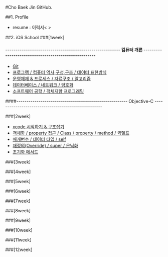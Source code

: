 #Cho Baek Jin GitHub.


##1. Profile
- resume : 이력서< >


##2. iOS School
###[1week]  
#### -------------------------------------------------------- 컴퓨터 개론 -----------------------------------------------------<br>
- [Git](https://github.com/BaekJinCho/iOS.school/tree/master/ConceptProject/170109)
- [프로그램 / 컴퓨터 역사,구성,구조 / 데이터 표현방식](https://github.com/BaekJinCho/iOS.school/tree/master/ConceptProject/170110)
- [운영체제 & 프로세스 / 자료구조 / 알고리즘](https://github.com/BaekJinCho/iOS.school/tree/master/ConceptProject/170111)
- [데이터베이스 / 네트워크 / 암호화](https://github.com/BaekJinCho/iOS.school/tree/master/ConceptProject/170112)
- [소프트웨어 공학 / 객체지향 프로그래밍](https://github.com/BaekJinCho/iOS.school/tree/master/ConceptProject/170113)


####------------------------------------------------------- Objective-C ----------------------------------------------------

###[2week]
- [xcode 시작하기 & 구조잡기](https://github.com/BaekJinCho/iOS.school/tree/master/ConceptProject/170116)
-  [객체화 / property 접근 / Class / property / method / 퀵헬프](https://github.com/BaekJinCho/iOS.school/tree/master/ConceptProject/170117)
- [매개변수 / 데이터 타입 / self](https://github.com/BaekJinCho/iOS.school/tree/master/ConceptProject/17011819)
- [재정의(Override) / super / 은닉화](https://github.com/BaekJinCho/iOS.school/tree/master/ConceptProject/170119)
- [초기화 메서드](https://github.com/BaekJinCho/iOS.school/tree/master/ConceptProject/170120)

###[3week]


###[4week]

###[5week]

###[6week]

###[7week]

###[8week]

###[9week]

###[10week]

###[11week]

###[12week]
